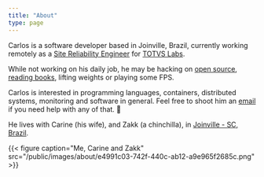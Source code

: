 ```yaml
---
title: "About"
type: page
---
```


Carlos is a software developer based in Joinville, Brazil, currently working remotely as a [Site Reliability Engineer](https://landing.google.com/sre/interview/ben-treynor/) for [TOTVS Labs](https://totvslabs.com/).

While not working on his daily job, he may be hacking on [open source](https://github.com/caarlos0), [reading books](https://goodreads.com/caarlos0), lifting weights or playing some FPS.

Carlos is interested in programming languages, containers, distributed systems, monitoring and software in general. Feel free to shoot him an [email](mailto:root@carlosbecker.dev?subject=Consultancy) if you need help with any of that. 🙂

He lives with Carine (his wife), and Zakk (a chinchilla), in [Joinville - SC, Brazil](http://goo.gl/maps/9tvI4).

{{< figure caption="Me, Carine and Zakk" src="/public/images/about/e4991c03-742f-440c-ab12-a9e965f2685c.png" >}}
